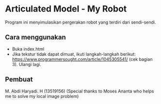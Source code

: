 # Articulated Model - My Robot
Program ini menyimulasikan pergerakan robot yang terdiri dari sendi-sendi.

## Cara menggunakan
- Buka index.html
- Jika tekstur tidak dapat dimuat, ikuti langkah-langkah berikut: https://www.programmersought.com/article/1045305541/ (cek bagian 3). Ulangi lagi.

## Pembuat
M. Abdi Haryadi. H (13519156)
(Special thanks to Moses Ananta who helps me to solve my local image problem)